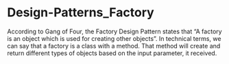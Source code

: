 # Design-Patterns_Factory
According to Gang of Four, the Factory Design Pattern states that “A factory is an object which is used for creating other objects”. In technical terms, we can say that a factory is a class with a method. That method will create and return different types of objects based on the input parameter, it received.
